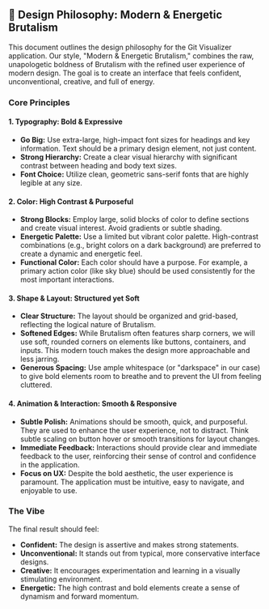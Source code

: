 ## 🎨 Design Philosophy: Modern & Energetic Brutalism

This document outlines the design philosophy for the Git Visualizer application. Our style, "Modern & Energetic Brutalism," combines the raw, unapologetic boldness of Brutalism with the refined user experience of modern design. The goal is to create an interface that feels confident, unconventional, creative, and full of energy.

### Core Principles

#### 1. Typography: Bold & Expressive
-   **Go Big:** Use extra-large, high-impact font sizes for headings and key information. Text should be a primary design element, not just content.
-   **Strong Hierarchy:** Create a clear visual hierarchy with significant contrast between heading and body text sizes.
-   **Font Choice:** Utilize clean, geometric sans-serif fonts that are highly legible at any size.

#### 2. Color: High Contrast & Purposeful
-   **Strong Blocks:** Employ large, solid blocks of color to define sections and create visual interest. Avoid gradients or subtle shading.
-   **Energetic Palette:** Use a limited but vibrant color palette. High-contrast combinations (e.g., bright colors on a dark background) are preferred to create a dynamic and energetic feel.
-   **Functional Color:** Each color should have a purpose. For example, a primary action color (like sky blue) should be used consistently for the most important interactions.

#### 3. Shape & Layout: Structured yet Soft
-   **Clear Structure:** The layout should be organized and grid-based, reflecting the logical nature of Brutalism.
-   **Softened Edges:** While Brutalism often features sharp corners, we will use soft, rounded corners on elements like buttons, containers, and inputs. This modern touch makes the design more approachable and less jarring.
-   **Generous Spacing:** Use ample whitespace (or "darkspace" in our case) to give bold elements room to breathe and to prevent the UI from feeling cluttered.

#### 4. Animation & Interaction: Smooth & Responsive
-   **Subtle Polish:** Animations should be smooth, quick, and purposeful. They are used to enhance the user experience, not to distract. Think subtle scaling on button hover or smooth transitions for layout changes.
-   **Immediate Feedback:** Interactions should provide clear and immediate feedback to the user, reinforcing their sense of control and confidence in the application.
-   **Focus on UX:** Despite the bold aesthetic, the user experience is paramount. The application must be intuitive, easy to navigate, and enjoyable to use.

### The Vibe
The final result should feel:
-   **Confident:** The design is assertive and makes strong statements.
-   **Unconventional:** It stands out from typical, more conservative interface designs.
-   **Creative:** It encourages experimentation and learning in a visually stimulating environment.
-   **Energetic:** The high contrast and bold elements create a sense of dynamism and forward momentum.